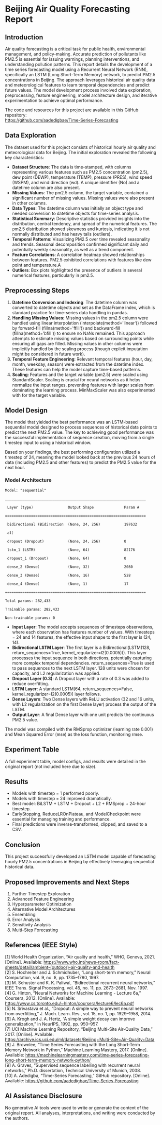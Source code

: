 # Beijing Air Quality Forecasting Report

## Introduction

Air quality forecasting is a critical task for public health, environmental management, and policy-making. Accurate prediction of pollutants like PM2.5 is essential for issuing warnings, planning interventions, and understanding pollution patterns. This report details the development of a time series forecasting model using a Recurrent Neural Network (RNN), specifically an LSTM (Long Short-Term Memory) network, to predict PM2.5 concentrations in Beijing. The approach leverages historical air quality data and meteorological features to learn temporal dependencies and predict future values. The model development process involved data exploration, preprocessing, feature engineering, model architecture design, and iterative experimentation to achieve optimal performance.

The code and resources for this project are available in this GitHub repository:  
https://github.com/aadedigbae/Time-Series-Forecasting

## Data Exploration

The dataset used for this project consists of historical hourly air quality and meteorological data for Beijing. The initial exploration revealed the following key characteristics:

- **Dataset Structure**: The data is time-stamped, with columns representing various features such as PM2.5 concentration (pm2.5), dew point (DEWP), temperature (TEMP), pressure (PRES), wind speed (WSPM), and wind direction (wd). A unique identifier (No) and a datetime column are also present.
- **Missing Values**: The pm2.5 column, the target variable, contained a significant number of missing values. Missing values were also present in other columns.
- **Data Types**: The datetime column was initially an object type and needed conversion to datetime objects for time-series analysis.
- **Statistical Summary**: Descriptive statistics provided insights into the distribution, central tendency, and spread of the numerical features. The pm2.5 distribution showed skewness and kurtosis, indicating it is not normally distributed and has heavy tails (outliers).
- **Temporal Patterns**: Visualizing PM2.5 over time revealed seasonality and trends. Seasonal decomposition confirmed significant daily and potentially weekly seasonality, as well as a trend component.
- **Feature Correlations**: A correlation heatmap showed relationships between features. PM2.5 exhibited correlations with features like dew point and temperature.A
- **Outliers**: Box plots highlighted the presence of outliers in several numerical features, particularly in pm2.5.

## Preprocessing Steps

1. **Datetime Conversion and Indexing**: The datetime column was converted to datetime objects and set as the DataFrame index, which is standard practice for time-series data handling in pandas.
2. **Handling Missing Values**: Missing values in the pm2.5 column were handled using linear interpolation (interpolate(method='linear')) followed by forward-fill (fillna(method='ffill')) and backward-fill (fillna(method='bfill')) to ensure no NaNs remained. This approach attempts to estimate missing values based on surrounding points while ensuring all gaps are filled. Missing values in other columns were implicitly handled by the scaling process (though explicit imputation might be considered in future work).
3. **Temporal Feature Engineering**: Relevant temporal features (hour, day, month, weekday, season) were extracted from the datetime index. These features can help the model capture time-based patterns.
4. **Scaling**: Features and the target variable (pm2.5) were scaled using StandardScaler. Scaling is crucial for neural networks as it helps normalize the input ranges, preventing features with larger scales from dominating the learning process. MinMaxScaler was also experimented with for the target variable.

## Model Design

The model that yielded the best performance was an LSTM-based sequential model designed to process sequences of historical data points to predict the next PM2.5 value. The key to achieving good performance was the successful implementation of sequence creation, moving from a single timestep input to using a historical window.

Based on your findings, the best performing configuration utilized a timestep of 24, meaning the model looked back at the previous 24 hours of data (including PM2.5 and other features) to predict the PM2.5 value for the next hour.

### Model Architecture

```
Model: "sequential"

_________________________________________________________________

 Layer (type)                Output Shape              Param #    

=================================================================

 bidirectional (Bidirection  (None, 24, 256)           197632     

 al)                                                              

 dropout (Dropout)           (None, 24, 256)           0          

 lstm_1 (LSTM)               (None, 64)                82176      

 dropout_1 (Dropout)         (None, 64)                0          

 dense_2 (Dense)             (None, 32)                2080       

 dense_3 (Dense)             (None, 16)                528        

 dense_4 (Dense)             (None, 1)                 17         

=================================================================

Total params: 282,433 

Trainable params: 282,433 

Non-trainable params: 0 
```
- **Input Layer**: The model accepts sequences of timesteps observations, where each observation has features number of values. With timesteps = 24 and 14 features, the effective input shape to the first layer is (24, 14).
- **Bidirectional LSTM Layer**: The first layer is a Bidirectional(LSTM(128, return_sequences=True, kernel_regularizer=l2(0.0005))). This layer processes the input sequence in both directions, potentially capturing more complex temporal dependencies. return_sequences=True is used to pass sequences to the next LSTM layer. 128 units were chosen for capacity, and L2 regularization was applied.
- **Dropout Layer (0.3)**: A Dropout layer with a rate of 0.3 was added to reduce overfitting.
- **LSTM Layer**: A standard LSTM(64, return_sequences=False, kernel_regularizer=l2(0.0005)) layer follows.
- **Dense Layers**: Two Dense layers with ReLU activation (32 and 16 units, with L2 regularization on the first Dense layer) process the output of the LSTM.
- **Output Layer**: A final Dense layer with one unit predicts the continuous PM2.5 value.

The model was compiled with the RMSprop optimizer (learning rate 0.001) and Mean Squared Error (mse) as the loss function, monitoring rmse.

## Experiment Table

A full experiment table, model configs, and results were detailed in the original report (not included here due to size).

## Results

- Models with timestep = 1 performed poorly.
- Models with timestep = 24 improved dramatically.
- Best model: BiLSTM + LSTM + Dropout + L2 + RMSprop + 24-hour timestep.
- EarlyStopping, ReduceLROnPlateau, and ModelCheckpoint were essential for managing training and performance.
- Final predictions were inverse-transformed, clipped, and saved to a CSV.

## Conclusion

This project successfully developed an LSTM model capable of forecasting hourly PM2.5 concentrations in Beijing by effectively leveraging sequential historical data.

## Proposed Improvements and Next Steps

1. Further Timestep Exploration  
2. Advanced Feature Engineering  
3. Hyperparameter Optimization  
4. Alternative Model Architectures  
5. Ensembling  
6. Error Analysis  
7. Sensitivity Analysis  
8. Multi-Step Forecasting  

## References (IEEE Style)

[1] World Health Organization, “Air quality and health,” WHO, Geneva, 2021. [Online]. Available: https://www.who.int/news-room/fact-sheets/detail/ambient-(outdoor)-air-quality-and-health  
[2] S. Hochreiter and J. Schmidhuber, “Long short-term memory,” Neural Computation, vol. 9, no. 8, pp. 1735–1780, 1997.  
[3] M. Schuster and K. K. Paliwal, “Bidirectional recurrent neural networks,” IEEE Trans. Signal Processing, vol. 45, no. 11, pp. 2673–2681, Nov. 1997.  
[4] G. Hinton, “Neural Networks for Machine Learning - Lecture 6a,” Coursera, 2012. [Online]. Available: https://www.cs.toronto.edu/~hinton/coursera/lecture6/lec6a.pdf  
[5] N. Srivastava et al., “Dropout: A simple way to prevent neural networks from overfitting,” J. Mach. Learn. Res., vol. 15, no. 1, pp. 1929–1958, 2014.  
[6] A. Krogh and J. A. Hertz, “A simple weight decay can improve generalization,” in NeurIPS, 1992, pp. 950–957.  
[7] UCI Machine Learning Repository, “Beijing Multi-Site Air-Quality Data,” 2017. [Online]. Available: https://archive.ics.uci.edu/ml/datasets/Beijing+Multi-Site+Air-Quality+Data  
[8] J. Brownlee, “Time Series Forecasting with the Long Short-Term Memory Network in Python,” Machine Learning Mastery, 2017. [Online]. Available: https://machinelearningmastery.com/time-series-forecasting-long-short-term-memory-network-python/  
[9] A. Graves, “Supervised sequence labelling with recurrent neural networks,” Ph.D. dissertation, Technical University of Munich, 2008.  
[10] A. Adedigba, “Time-Series Forecasting,” GitHub repository. [Online]. Available: https://github.com/aadedigbae/Time-Series-Forecasting  

## AI Assistance Disclosure

No generative AI tools were used to write or generate the content of the original report. All analyses, interpretations, and writing were conducted by the authors.
